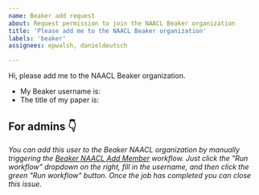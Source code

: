 ```yaml
---
name: Beaker add request
about: Request permission to join the NAACL Beaker organization
title: 'Please add me to the NAACL Beaker organization'
labels: 'beaker'
assignees: epwalsh, danieldeutsch

---
```


<!--
If you haven't already done so, create an account on https://beaker.org.
Then please fill in your Beaker username and other information below.
-->

Hi, please add me to the NAACL Beaker organization.
- My Beaker username is:
- The title of my paper is:

<!-- Please don't edit below this line. -->

## For admins :point_down:

*You can add this user to the Beaker NAACL organization by manually triggering the
[Beaker NAACL Add Member](https://github.com/naacl2022-reproducibility-track/naacl-utils/actions/workflows/naacl_add_member.yml) workflow.
Just click the "Run workflow" dropdown on the right, fill in the username, and then click the green "Run workflow" button. Once the job has completed you can close this issue.*
